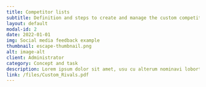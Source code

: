 ```yaml
---
title: Competitor lists
subtitle: Definition and steps to create and manage the custom competitor list feature.
layout: default
modal-id: 2
date: 2022-01-01
img: Social media feedback example
thumbnail: escape-thumbnail.png
alt: image-alt
client: Administrator
category: Concept and task
description: Lorem ipsum dolor sit amet, usu cu alterum nominavi lobortis. At duo novum diceret. Tantas apeirian vix et, usu sanctus postulant inciderint ut, populo diceret necessitatibus in vim. Cu eum dicam feugiat noluisse.
link: /files/Custom_Rivals.pdf
---
```

